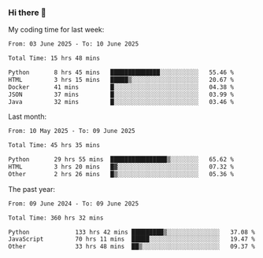 ### Hi there 👋

My coding time for last week:

<!--START_SECTION:week-->

```txt
From: 03 June 2025 - To: 10 June 2025

Total Time: 15 hrs 48 mins

Python       8 hrs 45 mins   ██████████████░░░░░░░░░░░   55.46 %
HTML         3 hrs 15 mins   █████▒░░░░░░░░░░░░░░░░░░░   20.67 %
Docker       41 mins         █░░░░░░░░░░░░░░░░░░░░░░░░   04.38 %
JSON         37 mins         █░░░░░░░░░░░░░░░░░░░░░░░░   03.99 %
Java         32 mins         █░░░░░░░░░░░░░░░░░░░░░░░░   03.46 %
```

<!--END_SECTION:week-->

Last month:

<!--START_SECTION:month-->

```txt
From: 10 May 2025 - To: 09 June 2025

Total Time: 45 hrs 35 mins

Python       29 hrs 55 mins  ████████████████▒░░░░░░░░   65.62 %
HTML         3 hrs 20 mins   █▓░░░░░░░░░░░░░░░░░░░░░░░   07.32 %
Other        2 hrs 26 mins   █▒░░░░░░░░░░░░░░░░░░░░░░░   05.36 %
```

<!--END_SECTION:month-->

The past year:

<!--START_SECTION:year-->

```txt
From: 09 June 2024 - To: 09 June 2025

Total Time: 360 hrs 32 mins

Python             133 hrs 42 mins █████████▒░░░░░░░░░░░░░░░   37.08 %
JavaScript         70 hrs 11 mins  █████░░░░░░░░░░░░░░░░░░░░   19.47 %
Other              33 hrs 48 mins  ██▒░░░░░░░░░░░░░░░░░░░░░░   09.37 %
```

<!--END_SECTION:year-->
